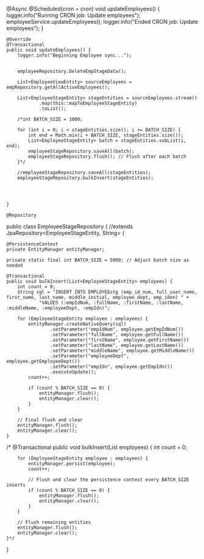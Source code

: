 @Async
    @Scheduled(cron = cron)
    void updateEmployees() {
        logger.info("Running CRON job: Update employees");
        employeeService.updateEmployees();
        logger.info("Ended CRON job: Update employees");
    }

    @Override
    @Transactional
    public void updateEmployees() {
        logger.info("Beginning Employee sync...");


        employeeRepository.DeleteEmpStageData();

        List<EmployeeViewEntity> sourceEmployees = empRepository.getAllActiveEmployees();

        List<EmployeeStageEntity> stageEntities = sourceEmployees.stream()
                .map(this::mapToEmployeeStageEntity)
                .toList();

        /*int BATCH_SIZE = 1000;

        for (int i = 0; i < stageEntities.size(); i += BATCH_SIZE) {
            int end = Math.min(i + BATCH_SIZE, stageEntities.size());
            List<EmployeeStageEntity> batch = stageEntities.subList(i, end);
            employeeStageRepository.saveAll(batch);
            employeeStageRepository.flush(); // Flush after each batch
        }*/

        //employeeStageRepository.saveAll(stageEntities);
        employeeStageRepository.bulkInsert(stageEntities);




    }

    @Repository
public class EmployeeStageRepository { //extends JpaRepository<EmployeeStageEntity, String>  {

    @PersistenceContext
    private EntityManager entityManager;

    private static final int BATCH_SIZE = 5000; // Adjust batch size as needed

    @Transactional
    public void bulkInsert(List<EmployeeStageEntity> employees) {
        int count = 0;
        String sql = "INSERT INTO EMPLOYEEstg (emp_id_num, full_user_name, first_name, last_name, middle_initial, employee_dept, emp_iden) " +
                "VALUES (:empIdNum, :fullName, :firstName, :lastName, :middleName, :employeeDept, :empIdn)";

        for (EmployeeStageEntity employee : employees) {
            entityManager.createNativeQuery(sql)
                    .setParameter("empIdNum", employee.getEmpIdNum())
                    .setParameter("fullName", employee.getFullName())
                    .setParameter("firstName", employee.getFirstName())
                    .setParameter("lastName", employee.getLastName())
                    .setParameter("middleName", employee.getMiddleName())
                    .setParameter("employeeDept", employee.getEmployeeDept())
                    .setParameter("empIdn", employee.getEmpIdn())
                    .executeUpdate();
            count++;

            if (count % BATCH_SIZE == 0) {
                entityManager.flush();
                entityManager.clear();
            }
        }

        // Final flush and clear
        entityManager.flush();
        entityManager.clear();
    }

   /* @Transactional
    public void bulkInsert(List<EmployeeStageEntity> employees) {
        int count = 0;

        for (EmployeeStageEntity employee : employees) {
            entityManager.persist(employee);
            count++;

            // Flush and clear the persistence context every BATCH_SIZE inserts
            if (count % BATCH_SIZE == 0) {
                entityManager.flush();
                entityManager.clear();
            }
        }

        // Flush remaining entities
        entityManager.flush();
        entityManager.clear();
    }*/




}
